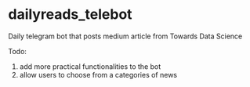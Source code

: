 # dailyreads_telebot

Daily telegram bot that posts medium article from Towards Data Science

Todo: 
1) add more practical functionalities to the bot
2) allow users to choose from a categories of news